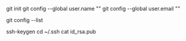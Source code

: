 git init
git config --global user.name ""
git config --global user.email ""

git config --list

ssh-keygen
cd ~/.ssh
cat id_rsa.pub
